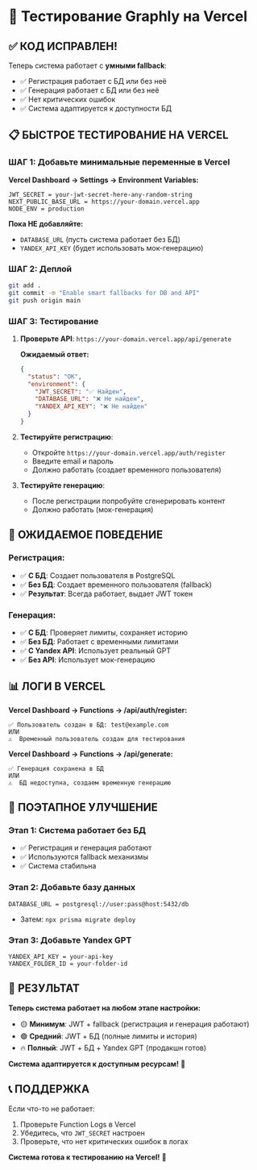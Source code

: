 # 🚀 Тестирование Graphly на Vercel

## ✅ КОД ИСПРАВЛЕН!

Теперь система работает с **умными fallback**:
- ✅ Регистрация работает с БД или без неё
- ✅ Генерация работает с БД или без неё
- ✅ Нет критических ошибок
- ✅ Система адаптируется к доступности БД

## 📋 БЫСТРОЕ ТЕСТИРОВАНИЕ НА VERCEL

### ШАГ 1: Добавьте минимальные переменные в Vercel

**Vercel Dashboard → Settings → Environment Variables:**

```env
JWT_SECRET = your-jwt-secret-here-any-random-string
NEXT_PUBLIC_BASE_URL = https://your-domain.vercel.app
NODE_ENV = production
```

**Пока НЕ добавляйте:**
- `DATABASE_URL` (пусть система работает без БД)
- `YANDEX_API_KEY` (будет использовать мок-генерацию)

### ШАГ 2: Деплой
```bash
git add .
git commit -m "Enable smart fallbacks for DB and API"
git push origin main
```

### ШАГ 3: Тестирование

1. **Проверьте API**: `https://your-domain.vercel.app/api/generate`
   
   **Ожидаемый ответ:**
   ```json
   {
     "status": "OK",
     "environment": {
       "JWT_SECRET": "✅ Найден",
       "DATABASE_URL": "❌ Не найден",
       "YANDEX_API_KEY": "❌ Не найден"
     }
   }
   ```

2. **Тестируйте регистрацию**:
   - Откройте `https://your-domain.vercel.app/auth/register`
   - Введите email и пароль
   - Должно работать (создает временного пользователя)

3. **Тестируйте генерацию**:
   - После регистрации попробуйте сгенерировать контент
   - Должно работать (мок-генерация)

## 🎯 ОЖИДАЕМОЕ ПОВЕДЕНИЕ

### Регистрация:
- ✅ **С БД**: Создает пользователя в PostgreSQL
- ✅ **Без БД**: Создает временного пользователя (fallback)
- ✅ **Результат**: Всегда работает, выдает JWT токен

### Генерация:
- ✅ **С БД**: Проверяет лимиты, сохраняет историю
- ✅ **Без БД**: Работает с временными лимитами
- ✅ **С Yandex API**: Использует реальный GPT
- ✅ **Без API**: Использует мок-генерацию

## 📊 ЛОГИ В VERCEL

**Vercel Dashboard → Functions → /api/auth/register:**
```
✅ Пользователь создан в БД: test@example.com
ИЛИ
⚠️  Временный пользователь создан для тестирования
```

**Vercel Dashboard → Functions → /api/generate:**
```
✅ Генерация сохранена в БД
ИЛИ
⚠️  БД недоступна, создаем временную генерацию
```

## 🔧 ПОЭТАПНОЕ УЛУЧШЕНИЕ

### Этап 1: Система работает без БД
- ✅ Регистрация и генерация работают
- ✅ Используются fallback механизмы
- ✅ Система стабильна

### Этап 2: Добавьте базу данных
```env
DATABASE_URL = postgresql://user:pass@host:5432/db
```
- Затем: `npx prisma migrate deploy`

### Этап 3: Добавьте Yandex GPT
```env
YANDEX_API_KEY = your-api-key
YANDEX_FOLDER_ID = your-folder-id
```

## 🎉 РЕЗУЛЬТАТ

**Теперь система работает на любом этапе настройки:**

- 🟡 **Минимум**: JWT + fallback (регистрация и генерация работают)
- 🟢 **Средний**: JWT + БД (полные лимиты и история)
- 🔥 **Полный**: JWT + БД + Yandex GPT (продакшн готов)

**Система адаптируется к доступным ресурсам!** 🚀

## 📞 ПОДДЕРЖКА

Если что-то не работает:
1. Проверьте Function Logs в Vercel
2. Убедитесь, что `JWT_SECRET` настроен
3. Проверьте, что нет критических ошибок в логах

**Система готова к тестированию на Vercel!** 🎯
